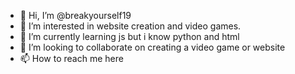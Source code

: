 - 👋 Hi, I’m @breakyourself19
- 👀 I’m interested in website creation and video games.
- 🌱 I’m currently learning js but i know python and html
- 💞️ I’m looking to collaborate on creating a video game or website
- 📫 How to reach me here 

<!---
breakyourself19/breakyourself19 is a ✨ special ✨ repository because its `README.md` (this file) appears on your GitHub profile.
You can click the Preview link to take a look at your changes.
--->
